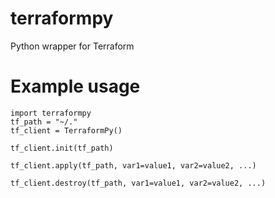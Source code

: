 # terraformpy
Python wrapper for Terraform

# Example usage

```
import terraformpy
tf_path = "~/."
tf_client = TerraformPy()

tf_client.init(tf_path)

tf_client.apply(tf_path, var1=value1, var2=value2, ...)

tf_client.destroy(tf_path, var1=value1, var2=value2, ...)

```
